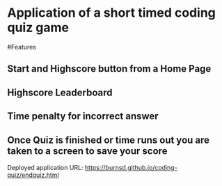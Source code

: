 # Application of a short timed coding quiz game

#Features

## Start and Highscore button from a Home Page

## Highscore Leaderboard

## Time penalty for incorrect answer

## Once Quiz is finished or time runs out you are taken to a screen to save your score



Deployed application URL: https://burnsd.github.io/coding-quiz/endquiz.html
